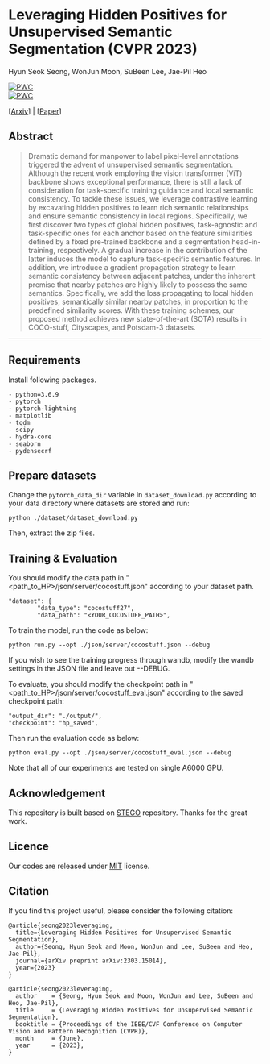 # Leveraging Hidden Positives for Unsupervised Semantic Segmentation (CVPR 2023)
Hyun Seok Seong</sup>, WonJun Moon</sup>, SuBeen Lee</sup>, Jae-Pil Heo</sup>

[![PWC](https://img.shields.io/endpoint.svg?url=https://paperswithcode.com/badge/leveraging-hidden-positives-for-unsupervised/unsupervised-semantic-segmentation-on-potsdam-1)](https://paperswithcode.com/sota/unsupervised-semantic-segmentation-on-potsdam-1?p=leveraging-hidden-positives-for-unsupervised)
<br/>
[![PWC](https://img.shields.io/endpoint.svg?url=https://paperswithcode.com/badge/leveraging-hidden-positives-for-unsupervised/unsupervised-semantic-segmentation-on-coco-7)](https://paperswithcode.com/sota/unsupervised-semantic-segmentation-on-coco-7?p=leveraging-hidden-positives-for-unsupervised)

[[Arxiv](https://arxiv.org/abs/2303.15014)] | [[Paper]()]

## Abstract
> Dramatic demand for manpower to label pixel-level annotations triggered the advent of unsupervised semantic segmentation. Although the recent work employing the vision transformer (ViT) backbone shows exceptional performance, there is still a lack of consideration for task-specific training guidance and local semantic consistency. To tackle these issues, we leverage contrastive learning by excavating hidden positives to learn rich semantic relationships and ensure semantic consistency in local regions. Specifically, we first discover two types of global hidden positives, task-agnostic and task-specific ones for each anchor based on the feature similarities defined by a fixed pre-trained backbone and a segmentation head-in-training, respectively. A gradual increase in the contribution of the latter induces the model to capture task-specific semantic features. In addition, we introduce a gradient propagation strategy to learn semantic consistency between adjacent patches, under the inherent premise that nearby patches are highly likely to possess the same semantics. Specifically, we add the loss propagating to local hidden positives, semantically similar nearby patches, in proportion to the predefined similarity scores. With these training schemes, our proposed method achieves new state-of-the-art (SOTA) results in COCO-stuff, Cityscapes, and Potsdam-3 datasets.
----------


## Requirements
Install following packages.
```
- python=3.6.9
- pytorch
- pytorch-lightning
- matplotlib
- tqdm
- scipy
- hydra-core
- seaborn
- pydensecrf
```

## Prepare datasets
Change the `pytorch_data_dir` variable in `dataset_download.py` according to your data directory where datasets are stored and run:
```
python ./dataset/dataset_download.py
```
Then, extract the zip files.

## Training & Evaluation
You should modify the data path in "<path_to_HP>/json/server/cocostuff.json" according to your dataset path.

```data_path
"dataset": {
        "data_type": "cocostuff27",
        "data_path": "<YOUR_COCOSTUFF_PATH>",
```

To train the model, run the code as below:
```train
python run.py --opt ./json/server/cocostuff.json --debug
```
If you wish to see the training progress through wandb, modify the wandb settings in the JSON file and leave out --DEBUG.

To evaluate, you should modify the checkpoint path in "<path_to_HP>/json/server/cocostuff_eval.json" according to the saved checkpoint path:
```ckpt_path
"output_dir": "./output/",
"checkpoint": "hp_saved",
```

Then run the evaluation code as below:
```
python eval.py --opt ./json/server/cocostuff_eval.json --debug
```

Note that all of our experiments are tested on single A6000 GPU.

## Acknowledgement
This repository is built based on [STEGO](https://github.com/mhamilton723/STEGO) repository.
Thanks for the great work.

## Licence
Our codes are released under [MIT](https://opensource.org/licenses/MIT) license.

## Citation
If you find this project useful, please consider the following citation:
```
@article{seong2023leveraging,
  title={Leveraging Hidden Positives for Unsupervised Semantic Segmentation},
  author={Seong, Hyun Seok and Moon, WonJun and Lee, SuBeen and Heo, Jae-Pil},
  journal={arXiv preprint arXiv:2303.15014},
  year={2023}
}
```
```
@article{seong2023leveraging,
  author    = {Seong, Hyun Seok and Moon, WonJun and Lee, SuBeen and Heo, Jae-Pil},
  title     = {Leveraging Hidden Positives for Unsupervised Semantic Segmentation},
  booktitle = {Proceedings of the IEEE/CVF Conference on Computer Vision and Pattern Recognition (CVPR)},
  month     = {June},
  year      = {2023},
}
```
